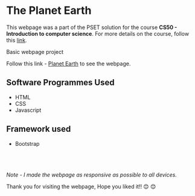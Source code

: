 # The Planet Earth

This webpage was a part of the PSET solution for the course **CS50 - Introduction to computer science**. For more details on the course, follow this [link](https://cs50.harvard.edu/x/2021/).

Basic webpage project


Follow this link - [Planet Earth](https://ahmed-arafaath.github.io/) to see the webpage.

## Software Programmes Used ##
  * HTML
  * CSS
  * Javascript
 
 ## Framework used ##
  * Bootstrap
 <br> <br> <br> <br>
 
 
 *Note - I made the webpage as responsive as possible to all devices.*
 
 Thank you for visiting the webpage, Hope you liked it!! :blush: :blush:
